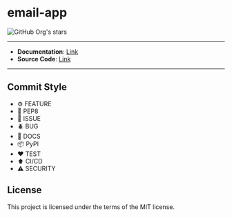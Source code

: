 # email-app

![GitHub Org's stars](https://img.shields.io/github/stars/FernandoCelmer?label=Company&style=flat-square)

---

- **Documentation**: [Link](https://github.com/FernandoCelmer/email-app)
- **Source Code**: [Link](https://github.com/FernandoCelmer/email-app)

---

## Commit Style

- ⚙️ FEATURE
- 📝 PEP8
- 📌 ISSUE
- 🪲 BUG
- 📘 DOCS
- 📦 PyPI
- ❤️️ TEST
- ⬆️ CI/CD
- ⚠️ SECURITY

## License

This project is licensed under the terms of the MIT license.
